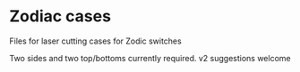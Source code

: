 # Zodiac cases
Files for laser cutting cases for Zodic switches

Two sides and two top/bottoms currently required. 
v2 suggestions welcome
